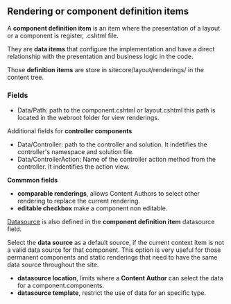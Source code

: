 ## Rendering or component definition items

A **component definition item** is an item where the presentation of a layout or a component is register, .cshtml file.

They are **data items** that configure the implementation and have a direct relationship with the presentation and business logic in the code.

Those **definition items** are store in sitecore/layout/renderings/ in the content tree.

### Fields

- Data/Path: path to the component.cshtml or layout.cshtml
this path is located in the webroot folder for view renderings.

Additional fields for **controller components**

- Data/Controller: path to the controller and solution. It indetifies the controller's namespace and solution file.
- Data/ControllerAction: Name of the controller action method from the controller. It indentifies the action view.

**Commmon fields**

- **comparable renderings**, allows Content Authors to select other rendering to replace the current rendering.
- **editable checkbox** make a component non editable.

[Datasource](/_dataSource.md) is also defined in the **component definition item** datasource field.



Select the **data source** as a default source, if the current context item is not a valid data source for that component. This option is very useful for those permanent components and static renderings that need to have the same data source throughout the site.



- **datasource location**, limits where a **Content Author** can select the data for a component.components.
- **datasource template**, restrict the use of data for an specific type.


